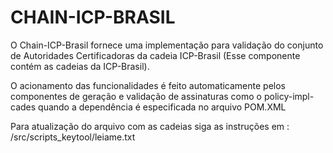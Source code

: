 CHAIN-ICP-BRASIL
=================================

O Chain-ICP-Brasil fornece uma implementação para validação do 
conjunto de Autoridades Certificadoras da cadeia ICP-Brasil 
(Esse componente contém as cadeias da ICP-Brasil). 

O acionamento das funcionalidades é feito automaticamente pelos 
componentes de geração e validação de assinaturas como o 
policy-impl-cades quando a dependência é especificada no arquivo 
POM.XML 

Para atualização do arquivo com as cadeias siga as instruções em :
 /src/scripts_keytool/leiame.txt

